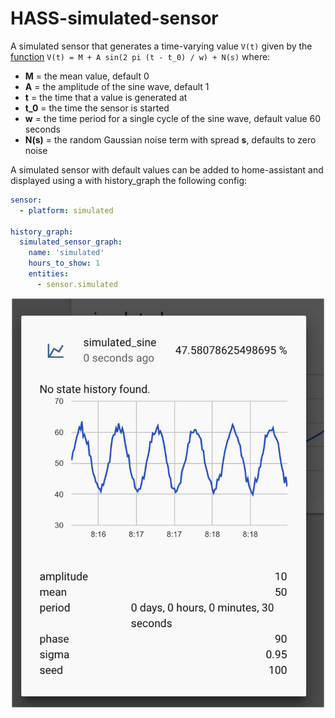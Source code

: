 # HASS-simulated-sensor
A simulated sensor that generates a time-varying value ```V(t)``` given by the [function](https://en.wikipedia.org/wiki/Sine_wave) ```V(t) = M + A sin(2 pi (t - t_0) / w) + N(s)``` where:

- **M** = the mean value, default 0
- **A** = the amplitude of the sine wave, default 1
- **t** = the time that a value is generated at
- **t_0** = the time the sensor is started
- **w** = the time period for a single cycle of the sine wave, default value 60 seconds
- **N(s)** = the random Gaussian noise term with spread **s**, defaults to zero noise



A simulated sensor with default values can be added to home-assistant and displayed using a with history_graph the following config:

```yaml
sensor:
  - platform: simulated

history_graph:
  simulated_sensor_graph:
    name: 'simulated'
    hours_to_show: 1
    entities:
      - sensor.simulated
```

<p align="center">
<img src="https://github.com/robmarkcole/HASS-simulated-sensor/blob/master/images/HA_view.png" width="500">
</p>
